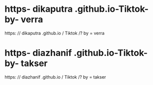 #  https- dikaputra .github.io-Tiktok-by- verra
https: // dikaputra .github.io / Tiktok /? by = verra
#  https- diazhanif .github.io-Tiktok-by- takser
https: // diazhanif .github.io / Tiktok /? by = takser
